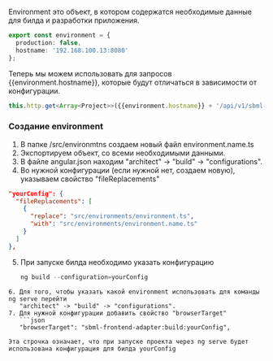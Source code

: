 Environment это объект, в котором содержатся необходимые данные для билда и разработки приложения.

```ts
export const environment = {  
  production: false,  
  hostname: '192.168.100.13:8080'  
};
```

Теперь мы можем использовать для запросов {{environment.hostname}}, которые будут отличаться в зависимости от конфигурации.

```ts
this.http.get<Array<Project>>({{environment.hostname}} + '/api/v1/sbml-core/projects');
```

### Создание environment
1. В папке /src/environmtns создаем новый файл environment.name.ts
2. Экспортируем объект, со всеми необходимыми данными.
3. В файле angular.json находим "architect" -> "build" -> "configurations".
4. Во нужной конфигурации (если нужной нет, создаем новую), указываем свойство "fileReplacements"
```json
"yourConfig": {  
  "fileReplacements": [  
    {      
	  "replace": "src/environments/environment.ts",  
      "with": "src/environments/environment.name.ts"  
    }  
  ]
},
```
5. При запуске билда необходимо указать конфигурацию
   ```ts
   ng build --configuration=yourConfig
```
6. Для того, чтобы указать какой environment использовать для команды ng serve перейти
   "architect" -> "build" -> "configurations". 
7. Для нужной конфигурации добавить свойство "browserTarget"
   ```json
   "browserTarget": "sbml-frontend-adapter:build:yourConfig",
```
	Эта строчка означает, что при запуске проекта через ng serve будет использована конфигурация для билда yourConfig



